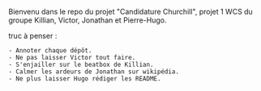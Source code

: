 Bienvenu dans le repo du projet "Candidature Churchill", projet 1 WCS du groupe Killian, Victor, Jonathan et Pierre-Hugo.

truc à penser :

	- Annoter chaque dépôt.
	- Ne pas laisser Victor tout faire.
	- S'enjailler sur le beatbox de Killian.
	- Calmer les ardeurs de Jonathan sur wikipédia.
	- Ne plus laisser Hugo rédiger les README.
